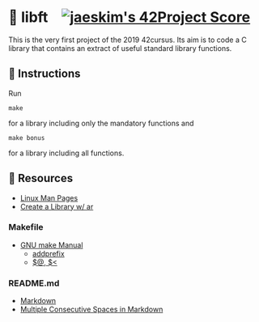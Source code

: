 # :large_orange_diamond: libft &ensp; [![jaeskim's 42Project Score](https://badge42.herokuapp.com/api/project/floogman/Libft)](https://github.com/JaeSeoKim/badge42)

This is the very first project of the 2019 42cursus. Its aim is to code a C library that contains an extract of useful standard library functions.

## :small_orange_diamond: Instructions

Run
```
make
```
for a library including only the mandatory functions and
```
make bonus
```
for a library including all functions.

## :small_orange_diamond: Resources
- [Linux Man Pages](https://linux.die.net/man/)
- [Create a Library w/ ar](https://www.ibm.com/docs/en/zos/2.4.0?topic=descriptions-ar-create-maintain-library-archives)
### Makefile
- [GNU make Manual](https://www.gnu.org/software/make/manual/make.html)
    - [addprefix](https://www.gnu.org/software/make/manual/make.html#File-Name-Functions)
    - [$@, $<](https://www.gnu.org/software/make/manual/html_node/Automatic-Variables.html#Automatic-Variables)
### README.md
- [Markdown](https://docs.github.com/en/github/writing-on-github/getting-started-with-writing-and-formatting-on-github/basic-writing-and-formatting-syntax)
- [Multiple Consecutive Spaces in Markdown](https://steemit.com/markdown/@jamesanto/how-to-add-multiple-spaces-between-texts-in-markdown)
